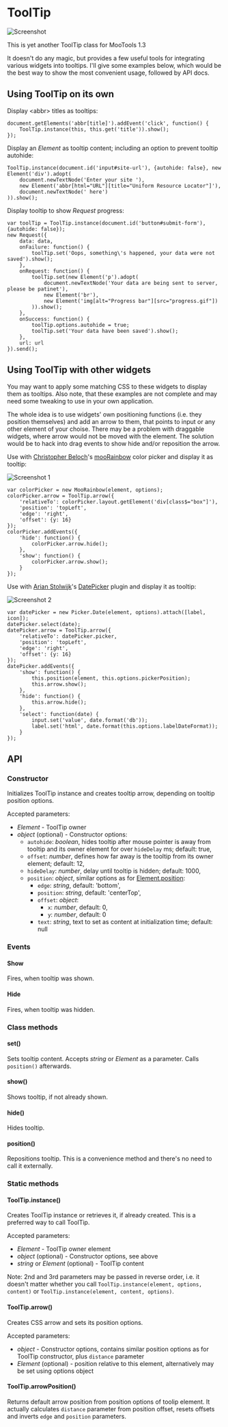 ToolTip
=======

![Screenshot](http://czukowski.github.com/mootools-ToolTip/icon.png)

This is yet another ToolTip class for MooTools 1.3

It doesn't do any magic, but provides a few useful tools for integrating various widgets into tooltips. I'll give some examples
below, which would be the best way to show the most convenient usage, followed by API docs.

Using ToolTip on its own
------------------------

Display &lt;abbr&gt; titles as tooltips:

	document.getElements('abbr[title]').addEvent('click', function() {
		ToolTip.instance(this, this.get('title')).show();
	});

Display an _Element_ as tooltip content; including an option to prevent tooltip autohide:

    ToolTip.instance(document.id('input#site-url'), {autohide: false}, new Element('div').adopt(
        document.newTextNode('Enter your site '),
        new Element('abbr[html="URL"][title="Uniform Resource Locator"]'),
        document.newTextNode(' here')
    )).show();

Display tooltip to show _Request_ progress:

    var toolTip = ToolTip.instance(document.id('button#submit-form'), {autohide: false});
    new Request({
        data: data,
        onFailure: function() {
            toolTip.set('Oops, something\'s happened, your data were not saved').show();
        },
        onRequest: function() {
            toolTip.set(new Element('p').adopt(
                document.newTextNode('Your data are being sent to server, please be patinet'),
                new Element('br'),
                new Element('img[alt="Progress bar"][src="progress.gif"])
            )).show();
        },
        onSuccess: function() {
            toolTip.options.autohide = true;
            toolTip.set('Your data have been saved').show();
        },
        url: url
    }).send();

Using ToolTip with other widgets
--------------------------------

You may want to apply some matching CSS to these widgets to display them as tooltips. Also note, that these examples are not
complete and may need some tweaking to use in your own application.

The whole idea is to use widgets' own positioning functions (i.e. they position themselves) and add an arrow to them, that points
to input or any other element of your choise. There may be a problem with draggable widgets, where arrow would not be moved with
the element. The solution would be to hack into drag events to show hide and/or reposition the arrow.

Use with [Christopher Beloch](http://mootools.net/forge/profile/C_BHole)'s [mooRainbow](http://mootools.net/forge/p/moorainbow)
color picker and display it as tooltip:

![Screenshot 1](http://czukowski.github.com/mootools-ToolTip/colorpicker.png)

	var colorPicker = new MooRainbow(element, options);
	colorPicker.arrow = ToolTip.arrow({
		'relativeTo': colorPicker.layout.getElement('div[class$="box"]'),
		'position': 'topLeft',
		'edge': 'right',
		'offset': {y: 16}
	});
	colorPicker.addEvents({
		'hide': function() {
			colorPicker.arrow.hide();
		},
		'show': function() {
			colorPicker.arrow.show();
		}
	});

Use with [Arian Stolwijk](http://mootools.net/forge/profile/astolwijk)'s [DatePicker](http://mootools.net/forge/p/mootools_datepicker)
plugin and display it as tooltip:

![Screenshot 2](http://czukowski.github.com/mootools-ToolTip/datepicker.png)

	var datePicker = new Picker.Date(element, options).attach([label, icon]);
	datePicker.select(date);
	datePicker.arrow = ToolTip.arrow({
		'relativeTo': datePicker.picker,
		'position': 'topLeft',
		'edge': 'right',
		'offset': {y: 16}
	});
	datePicker.addEvents({
		'show': function() {
			this.position(element, this.options.pickerPosition);
			this.arrow.show();
		},
		'hide': function() {
			this.arrow.hide();
		},
		'select': function(date) {
			input.set('value', date.format('db'));
			label.set('html', date.format(this.options.labelDateFormat));
		}
	});

API
---

### Constructor

Initializes ToolTip instance and creates tooltip arrow, depending on tooltip position options.

Accepted parameters:

 * _Element_ - ToolTip owner
 * _object_ (optional) - Constructor options:
   - `autohide`: _boolean_, hides tooltip after mouse pointer is away from tooltip and its owner element for over `hideDelay` ms; default: true,
   - `offset`: _number_, defines how far away is the tooltip from its owner element; default: 12,
   - `hideDelay`: _number_, delay until tooltip is hidden; default: 1000,
   - `position`: _object_, similar options as for [Element.position](http://mootools.net/docs/more/Element/Element.Position#Element:position):
     - `edge`: _string_, default: 'bottom',
     - `position`: _string_, default: 'centerTop',
     - `offset`: _object_:
         - `x`: _number_, default: 0,
         - `y`: _number_, default: 0
     - `text`: _string_, text to set as content at initialization time; default: null

### Events

#### Show

Fires, when tooltip was shown.

#### Hide

Fires, when tooltip was hidden.

### Class methods

#### set()

Sets tooltip content. Accepts _string_ or _Element_ as a parameter. Calls `position()` afterwards.

#### show()

Shows tooltip, if not already shown.

#### hide()

Hides tooltip.

#### position()

Repositions tooltip. This is a convenience method and there's no need to call it externally.

### Static methods

#### ToolTip.instance()

Creates ToolTip instance or retrieves it, if already created. This is a preferred way to call ToolTip.

Accepted parameters:

 * _Element_ - ToolTip owner element
 * _object_ (optional) - Constructor options, see above
 * _string_ or _Element_ (optional) - ToolTip content

Note: 2nd and 3rd parameters may be passed in reverse order, i.e. it doesn't matter whether you call
`ToolTip.instance(element, options, content)` or `ToolTip.instance(element, content, options)`.

#### ToolTip.arrow()

Creates CSS arrow and sets its position options.

Accepted parameters:

 * _object_ - Constructor options, contains similar position options as for ToolTip constructor, plus `distance` parameter
 * _Element_ (optional) - position relative to this element, alternatively may be set using options object

#### ToolTip.arrowPosition()

Returns default arrow position from position options of toolip element. It actually calculates `distance` parameter from position
offset, resets offsets and inverts `edge` and `position` parameters.
